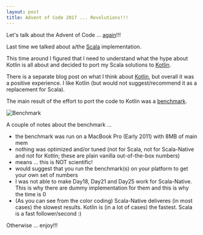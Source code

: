 ```yaml
---
layout: post
title: Advent of Code 2017 ... Revolutions!!!
---
```

Let's talk about the Advent of Code ... [again](http://www.tritsch.org/2018/05/24/aoc-reloaded.html)!!!

Last time we talked about a/the [Scala](https://github.com/rolandtritsch/scala-aoc-2017) implementation.

This time around I figured that I need to understand what the hype about Kotlin is all about and decided to port my Scala solutions to [Kotlin](https://github.com/rolandtritsch/kotlin-aoc-2017).

There is a separate blog post on what I think about [Kotlin](http://www.tritsch.org/2018/08/11/kotlin-the-better-java.html), but overall it was a positive experience. I like Kotlin (but would not suggest/recommend it as a replacement for Scala).

The main result of the effort to port the code to Kotlin was a [benchmark](https://github.com/rolandtritsch/scala-aoc-2017#benchmark).

![Benchmark]([https://dl.dropboxusercontent.com/s/rdehnry29tdsnrr/benchmark.png](https://docs.google.com/spreadsheets/d/1kHugZ-8mJczlmQRcda23YGvAgeqlJLt1I7cYlDD3Tws/edit?usp=sharing))

A couple of notes about the benchmark ...

* the benchmark was run on a MacBook Pro (Early 2011) with 8MB of main mem
* nothing was optimized and/or tuned (not for Scala, not for Scala-Native and not for Kotlin; these are plain vanilla out-of-the-box numbers)
* means ... this is NOT scientific!
* would suggest that you run the benchmark(s) on your platform to get your own set of numbers
* I was not able to make Day18, Day21 and Day25 work for Scala-Native. This is why there are dummy implementation for them and this is why the time is 0
* (As you can see from the color coding) Scala-Native deliveres (in most cases) the slowest results. Kotlin is (in a lot of cases) the fastest. Scala is a fast follower/second :)

Otherwise ... enjoy!!!
